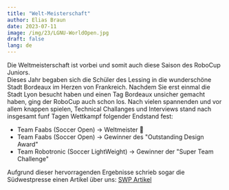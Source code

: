 ```yaml
---
title: "Welt-Meisterschaft"
author: Elias Braun
date: 2023-07-11
image: /img/23/LGNU-WorldOpen.jpg
draft: false
lang: de
---
```


Die Weltmeisterschaft ist vorbei und somit auch diese Saison des RoboCup Juniors.  
Dieses Jahr begaben sich die Schüler des Lessing in die wunderschöne Stadt Bordeaux im Herzen von Frankreich.
Nachdem Sie erst einmal die Stadt Lyon besucht haben und einen Tag Bordeaux unsicher gemacht haben, ging der RoboCup auch schon los.
Nach vielen spannenden und vor allem knappen spielen, Technical Challanges und Interviews stand nach insgesamt funf Tagen Wettkampf 
folgender Endstand fest: 
 - Team Faabs (Soccer Open) &rarr; Weltmeister 🥇
 - Team Faabs (Soccer Open) &rarr; Gewinner des "Outstanding Design Award"
 - Team Robotronic (Soccer LightWeight) &rarr; Gewinner der "Super Team Challenge"

Aufgrund dieser hervorragenden Ergebnisse schrieb sogar die Südwestpresse einen Artikel über uns: [SWP Artikel](https://www.swp.de/lokales/neu-ulm/lessing-gymnasiasten-siegen-bei-robotik-wm-wie-neu-ulmer-schueler-den-schiri-zum-ausflippen-bringen-71353839.html)